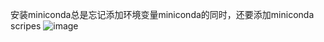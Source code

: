 安装miniconda总是忘记添加环境变量miniconda的同时，还要添加miniconda scripes
![image](https://user-images.githubusercontent.com/98099819/178092892-eb7b9751-a97c-4c89-8009-68f051b9d9b5.png)
